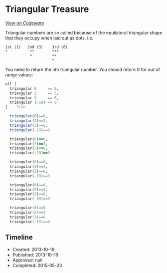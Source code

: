 # Triangular Treasure
[*View on Codewars*](https://www.codewars.com/kata/triangular-treasure)

Triangular numbers are so called because of the equilateral triangular shape that they occupy when laid out as dots. i.e.

```
1st (1)   2nd (3)    3rd (6)
*          **        ***
           *         **
                     *
```

You need to return the nth triangular number. You should return 0 for out of range values:

```haskell
all [
  triangular 0     == 0,
  triangular 2     == 3,
  triangular 3     == 6,
  triangular (-10) == 0
] -- True
```
```javascript
  triangular(0)==0,
  triangular(2)==3,
  triangular(3)==6,
  triangular(-10)==0
```
```ruby
  triangular(0)==0,
  triangular(2)==3,
  triangular(3)==6,
  triangular(-10)==0
```
```python
  triangular(0)==0,
  triangular(2)==3,
  triangular(3)==6,
  triangular(-10)==0
```
```dart
  triangular(0)==0,
  triangular(2)==3,
  triangular(3)==6,
  triangular(-10)==0
```
```swift
  triangular(0)==0
  triangular(2)==3
  triangular(3)==6
  triangular(-10)==0
```

## Timeline
- Created: 2013-10-16
- Published: 2013-10-16
- Approved: null
- Completed: 2015-05-23